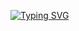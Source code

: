 [![Typing SVG](https://readme-typing-svg.herokuapp.com?font=Cascadia+Code&size=30&duration=3100&pause=250&color=F70E0E&background=F1FFF300&center=true&vCenter=true&multiline=true&width=435&height=150&lines=Hello%2C+i'm+Duloxetina;Currently+developing%3A;Minecraft+Plugins;Discord+Bots)](https://git.io/typing-svg)
